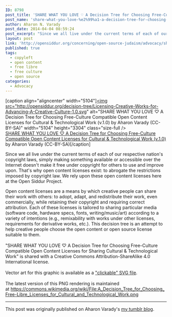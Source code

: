 ```yaml
---
ID: 8798
post_title: 'SHARE WHAT YOU LOVE ♡ A Decision Tree for Choosing Free-Culture Compatible Open Content Licenses for Cultural &#038; Technological Work'
post_name: 'share-what-you-love-%e2%99%a1-a-decision-tree-for-choosing-free-culture-compatible-open-content-licenses-for-cultural-technological-work'
author: Aharon N. Varady
post_date: 2014-04-04 08:59:24
post_excerpt: "Since we all live under the current terms of each of our respective nation's copyright laws, simply making something available or accessible over the Internet doesn't make it free under copyright for others to use and improve upon. That's why open content licenses exist: to abrogate the restrictions imposed by copyright law. We rely upon these open content licenses here at the Open Siddur Project."
layout: post
link: 'http://opensiddur.org/concerning/open-source-judaism/advocacy/share-what-you-love-%e2%99%a1-a-decision-tree-for-choosing-free-culture-compatible-open-content-licenses-for-cultural-technological-work/'
published: true
tags:
  - copyleft
  - open content
  - free libre
  - free culture
  - open source
categories:
  - Advocacy
---
```

[caption align="aligncenter" width="5104"]<a href="http://opensiddur.org/decision-tree/"><img src="http://opensiddur.org/decision-tree/Licensing-Creative-Works-for-Advancing-A-Creative-Culture-1.0.svg" alt="SHARE WHAT YOU LOVE ♡ A Decision Tree for Choosing Free-Culture Compatible Open Content Licenses for Cultural &amp; Technological Work (v.1.0) by Aharon Varady (CC-BY-SA)" width="5104" height="3304" class="size-full /></a> <br /><a href="http://opensiddur.org/decision-tree/">SHARE WHAT YOU LOVE ♡ A Decision Tree for Choosing Free-Culture Compatible Open Content Licenses for Cultural & Technological Work (v.1.0)</a> by Aharon Varady (CC-BY-SA)[/caption]

<p>Since we all live under the current terms of each of our respective nation's copyright laws, simply making something available or accessible over the Internet doesn't make it free under copyright for others to use and improve upon. That's why open content licenses exist: to abrogate the restrictions imposed by copyright law. We rely upon these open content licenses here at the Open Siddur Project.

Open content licenses are a means by which creative people can share their work with others: to adopt, adapt, and redistribute their work, even commercially, while retaining their copyright and requiring correct attribution. Each of these licenses is tailored to sharing particular media (software code, hardware specs, fonts, writing/music/art) according to a variety of intentions (e.g., remixability with works under other licenses, requirements for derivative works, etc.). This decision tree is an attempt to help creative people choose the open content or open source license suitable to them.<br /><br />"SHARE WHAT YOU LOVE ♡&nbsp;A Decision Tree for Choosing&nbsp;Free-Culture Compatible Open Content Licenses&nbsp;for Sharing Cultural &amp; Technological Work" is shared with a Creative Commons Attribution-ShareAlike 4.0 International license.<br /><br />Vector art for this graphic is available as a <a href="http://opensiddur.org/decision-tree/">"clickable" SVG file</a>.<br /><br />The latest version of this PNG rendering is maintained at&nbsp;<a href="https://commons.wikimedia.org/wiki/File:A_Decision_Tree_for_Choosing_Free-Libre_Licenses_for_Cultural_and_Technological_Work.png">https://commons.wikimedia.org/wiki/File:A_Decision_Tree_for_Choosing_Free-Libre_Licenses_for_Cultural_and_Technological_Work.png</a></p>

<hr />
This post was originally published on Aharon Varady's <a href="http://aharonium.tumblr.com/post/81590562438/since-we-all-live-under-the-current-terms-of-each">my tumblr blog</a>.